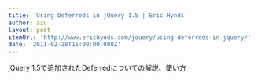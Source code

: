 ```yaml
---
title: 'Using Deferreds in jQuery 1.5 | Eric Hynds'
author: azu
layout: post
itemUrl: 'http://www.erichynds.com/jquery/using-deferreds-in-jquery/'
date: '2011-02-28T15:00:00.000Z'
---
```

jQuery 1.5で追加されたDeferredについての解説、使い方
